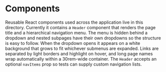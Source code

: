 # Components

Reusable React components used across the application live in this directory.
Currently it contains a `Header` component that renders the page title and a
hierarchical navigation menu. The menu is hidden behind a dropdown and nested
subpages have their own dropdowns so the structure is easy to follow. When the
dropdown opens it appears on a white background that grows to fit whichever
submenus are expanded. Links are separated by light borders and highlight on
 hover, and long page names wrap automatically within a 30rem-wide container. The
`Header` accepts an optional `navItems` prop so tests can supply custom
navigation lists.
